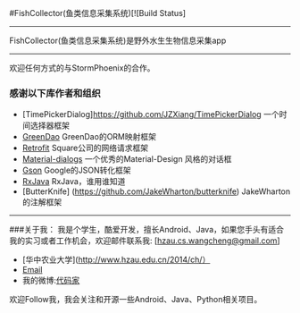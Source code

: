 #FishCollector(鱼类信息采集系统)[![Build Status]

---------------------

FishCollector(鱼类信息采集系统)是野外水生生物信息采集app

---------------------

欢迎任何方式的与StormPhoenix的合作。

### 感谢以下库作者和组织

*	[TimePickerDialog]https://github.com/JZXiang/TimePickerDialog 一个时间选择器框架
*	[GreenDao](https://github.com/greenrobot/greenDAO) GreenDao的ORM映射框架
* [Retrofit](https://github.com/square/retrofit) Square公司的网络请求框架
* [Material-dialogs](https://github.com/afollestad/material-dialogs) 一个优秀的Material-Design 风格的对话框
*	[Gson](https://github.com/google/gson) Google的JSON转化框架
* [RxJava](https://github.com/ReactiveX/RxJava) RxJava，谁用谁知道
* [ButterKnife] (https://github.com/JakeWharton/butterknife) JakeWharton的注解框架

-------


###关于我：
我是个学生，酷爱开发，擅长Android、Java，如果您手头有适合我的实习或者工作机会，欢迎邮件联系我:  [hzau.cs.wangcheng@gmail.com]

*	[华中农业大学](http://www.hzau.edu.cn/2014/ch/）
* [Email](hzau.cs.wangcheng@gmail.com)
*	我的微博:[代码家](http://weibo.com/daimajia)

欢迎Follow我，我会关注和开源一些Android、Java、Python相关项目。

